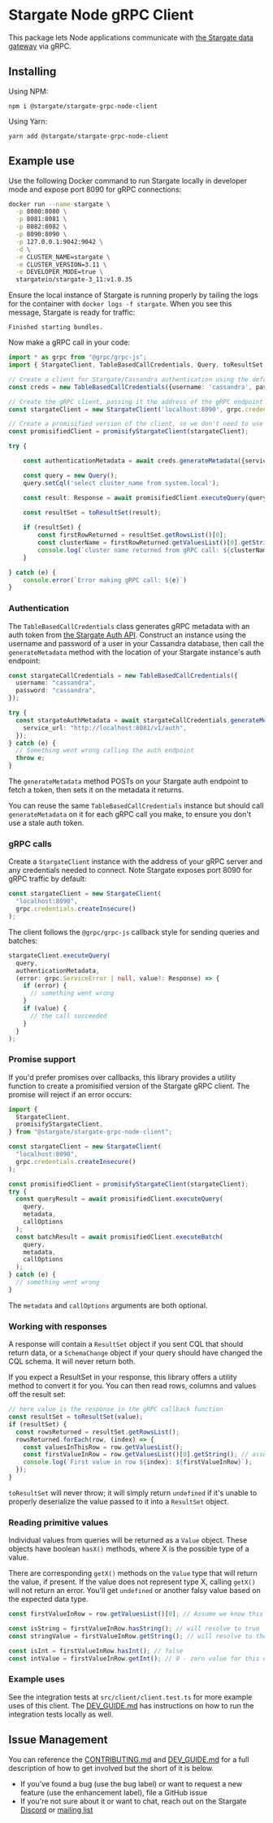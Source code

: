 # Stargate Node gRPC Client

This package lets Node applications communicate with [the Stargate data gateway](https://stargate.io/) via gRPC.

## Installing

Using NPM:

`npm i @stargate/stargate-grpc-node-client`

Using Yarn:

`yarn add @stargate/stargate-grpc-node-client`

## Example use

Use the following Docker command to run Stargate locally in developer mode and expose port 8090 for gRPC connections:

```bash
docker run --name stargate \
  -p 8080:8080 \
  -p 8081:8081 \
  -p 8082:8082 \
  -p 8090:8090 \
  -p 127.0.0.1:9042:9042 \
  -d \
  -e CLUSTER_NAME=stargate \
  -e CLUSTER_VERSION=3.11 \
  -e DEVELOPER_MODE=true \
  stargateio/stargate-3_11:v1.0.35
```

Ensure the local instance of Stargate is running properly by tailing the logs for the container with `docker logs -f stargate`. When you see this message, Stargate is ready for traffic:

`Finished starting bundles.`

Now make a gRPC call in your code:

```typescript
import * as grpc from "@grpc/grpc-js";
import { StargateClient, TableBasedCallCredentials, Query, toResultSet, Response, promisifyStargateClient } from "@stargate/stargate-grpc-node-client";

// Create a client for Stargate/Cassandra authentication using the default C* username and password
const creds = new TableBasedCallCredentials({username: 'cassandra', password: 'cassandra'});

// Create the gRPC client, passing it the address of the gRPC endpoint
const stargateClient = new StargateClient('localhost:8090', grpc.credentials.createInsecure());

// Create a promisified version of the client, so we don't need to use callbacks
const promisifiedClient = promisifyStargateClient(stargateClient);

try {

    const authenticationMetadata = await creds.generateMetadata({service_url: 'http://localhost:8081/v1/auth'});

    const query = new Query();
    query.setCql('select cluster_name from system.local');

    const result: Response = await promisifiedClient.executeQuery(query, authenticationMetadata);
    
    const resultSet = toResultSet(result);

    if (resultSet) {
        const firstRowReturned = resultSet.getRowsList()[0];
        const clusterName = firstRowReturned.getValuesList()[0].getString();
        console.log(`cluster name returned from gRPC call: ${clusterName}`);
    }

} catch (e) {
    console.error(`Error making gRPC call: ${e}`)
}
```

### Authentication

The `TableBasedCallCredentials` class generates gRPC metadata with an auth token from [the Stargate Auth API](https://stargate.io/docs/stargate/1.0/developers-guide/auth.html). Construct an instance using the username and password of a user in your Cassandra database, then call the `generateMetadata` method with the location of your Stargate instance's auth endpoint:

```typescript
const stargateCallCredentials = new TableBasedCallCredentials({
  username: "cassandra",
  password: "cassandra",
});

try {
  const stargateAuthMetadata = await stargateCallCredentials.generateMetadata({
    service_url: "http://localhost:8081/v1/auth",
  });
} catch (e) {
  // Something went wrong calling the auth endpoint
  throw e;
}
```

The `generateMetadata` method POSTs on your Stargate auth endpoint to fetch a token, then sets it on the metadata it returns.

You can reuse the same `TableBasedCallCredentials` instance but should call `generateMetadata` on it for each gRPC call you make, to ensure you don't use a stale auth token.

### gRPC calls

Create a `StargateClient` instance with the address of your gRPC server and any credentials needed to connect. Note Stargate exposes port 8090 for gRPC traffic by default:

```typescript
const stargateClient = new StargateClient(
  "localhost:8090",
  grpc.credentials.createInsecure()
);
```

The client follows the `@grpc/grpc-js` callback style for sending queries and batches:

```typescript
stargateClient.executeQuery(
  query,
  authenticationMetadata,
  (error: grpc.ServiceError | null, value?: Response) => {
    if (error) {
      // something went wrong
    }
    if (value) {
      // the call succeeded
    }
  }
);
```

### Promise support

If you'd prefer promises over callbacks, this library provides a utility function to create a promisified version of the Stargate gRPC client. The promise will reject if an error occurs:

```typescript
import {
  StargateClient,
  promisifyStargateClient,
} from "@stargate/stargate-grpc-node-client";

const stargateClient = new StargateClient(
  "localhost:8090",
  grpc.credentials.createInsecure()
);

const promisifiedClient = promisifyStargateClient(stargateClient);
try {
  const queryResult = await promisifiedClient.executeQuery(
    query,
    metadata,
    callOptions
  );
  const batchResult = await promisifiedClient.executeBatch(
    query,
    metadata,
    callOptions
  );
} catch (e) {
  // something went wrong
}
```

The `metadata` and `callOptions` arguments are both optional.

### Working with responses

A response will contain a `ResultSet` object if you sent CQL that should return data, or a `SchemaChange` object if your query should have changed the CQL schema. It will never return both.

If you expect a ResultSet in your response, this library offers a utility method to convert it for you. You can then read rows, columns and values off the result set:

```typescript
// here value is the response in the gRPC callback function
const resultSet = toResultSet(value);
if (resultSet) {
  const rowsReturned = resultSet.getRowsList();
  rowsReturned.forEach(row, (index) => {
    const valuesInThisRow = row.getValuesList();
    const firstValueInRow = row.getValuesList()[0].getString(); // assume we know/expect this is a string value based on our query
    console.log(`First value in row ${index}: ${firstValueInRow}`);
  });
}
```

`toResultSet` will never throw; it will simply return `undefined` if it's unable to properly deserialize the value passed to it into a `ResultSet` object.

### Reading primitive values

Individual values from queries will be returned as a `Value` object. These objects have boolean `hasX()` methods, where X is the possible type of a value.

There are corresponding `getX()` methods on the `Value` type that will return the value, if present. If the value does not represent type X, calling `getX()` will not return an error. You'll get `undefined` or another falsy value based on the expected data type.

```typescript
const firstValueInRow = row.getValuesList()[0]; // Assume we know this is a string

const isString = firstValueInRow.hasString(); // will resolve to true
const stringValue = firstValueInRow.getString(); // will resolve to the string value

const isInt = firstValueInRow.hasInt(); // false
const intValue = firstValueInRow.getInt(); // 0 - zero value for this data type
```

### Example uses

See the integration tests at `src/client/client.test.ts` for more example uses of this client. The [DEV_GUIDE.md](DEV_GUIDE.md) has instructions on how to run the integration tests locally as well.

## Issue Management

You can reference the [CONTRIBUTING.md](CONTRIBUTING.md) and [DEV_GUIDE.md](DEV_GUIDE.md) for a full description of how to get involved but the short of it is below.

- If you've found a bug (use the bug label) or want to request a new feature (use the enhancement label), file a GitHub issue
- If you're not sure about it or want to chat, reach out on the Stargate [Discord](https://discord.gg/GravUqY) or [mailing list](https://groups.google.com/a/lists.stargate.io/g/stargate-users)
